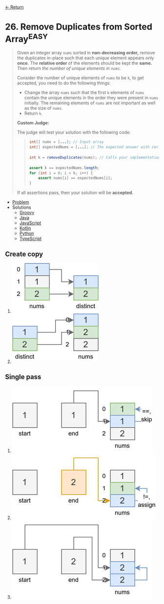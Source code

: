 [&larr; Return](https://hanggrian.github.io/grind-leetcode/)

# 26. Remove Duplicates from Sorted Array<sup>EASY</sup>

> Given an integer array `nums` sorted in **non-decreasing order,** remove the
  duplicates in-place such that each unique element appears only **once.** The
  **relative order** of the elements should be kept the **same.** Then return
  *the number of unique elements in `nums`.*
>
> Consider the number of unique elements of `nums` to be `k`, to get accepted,
  you need to do the following things:
>
> - Change the array `nums` such that the first `k` elements of `nums` contain
    the unique elements in the order they were present in `nums` initially. The
    remaining elements of `nums` are not important as well as the size of
    `nums`.
> - Return `k`.
>
> **Custom Judge:**
>
> The judge will test your solution with the following code:
>
> > ```java
> > int[] nums = [...]; // Input array
> > int[] expectedNums = [...]; // The expected answer with correct length
> >
> > int k = removeDuplicates(nums); // Calls your implementation
> >
> > assert k == expectedNums.length;
> > for (int i = 0; i < k; i++) {
> >     assert nums[i] == expectedNums[i];
> > }
> > ```
>
> If all assertions pass, then your solution will be **accepted.**

- [Problem](https://leetcode.com/problems/remove-duplicates-from-sorted-array/)
- Solutions
  - [Groovy](https://github.com/hanggrian/grind-leetcode/blob/main/groovy/src/main/groovy/problems1_100/RemoveDuplicatesfromSortedArray.groovy)
  - [Java](https://github.com/hanggrian/grind-leetcode/blob/main/java/src/main/java/problems1_100/RemoveDuplicatesfromSortedArray.java)
  - [JavaScript](https://github.com/hanggrian/grind-leetcode/blob/main/javascript/src/problems1_100/remove-duplicates-from-sorted-array.js)
  - [Kotlin](https://github.com/hanggrian/grind-leetcode/blob/main/kotlin/src/main/kotlin/problems1_100/RemoveDuplicatesfromSortedArray.kt)
  - [Python](https://github.com/hanggrian/grind-leetcode/blob/main/python/src/problems1_100/remove_duplicates_from_sorted_array.py)
  - [TypeScript](https://github.com/hanggrian/grind-leetcode/blob/main/typescript/src/problems1_100/remove-duplicates-from-sorted-array.ts)

## Create copy

1.  ![](https://github.com/hanggrian/grind-leetcode/raw/assets/problems1_100/remove-duplicates-from-sorted-array1_1.svg)
1.  ![](https://github.com/hanggrian/grind-leetcode/raw/assets/problems1_100/remove-duplicates-from-sorted-array1_2.svg)

## Single pass

1.  ![](https://github.com/hanggrian/grind-leetcode/raw/assets/problems1_100/remove-duplicates-from-sorted-array2_1.svg)
1.  ![](https://github.com/hanggrian/grind-leetcode/raw/assets/problems1_100/remove-duplicates-from-sorted-array2_2.svg)
1.  ![](https://github.com/hanggrian/grind-leetcode/raw/assets/problems1_100/remove-duplicates-from-sorted-array2_3.svg)
